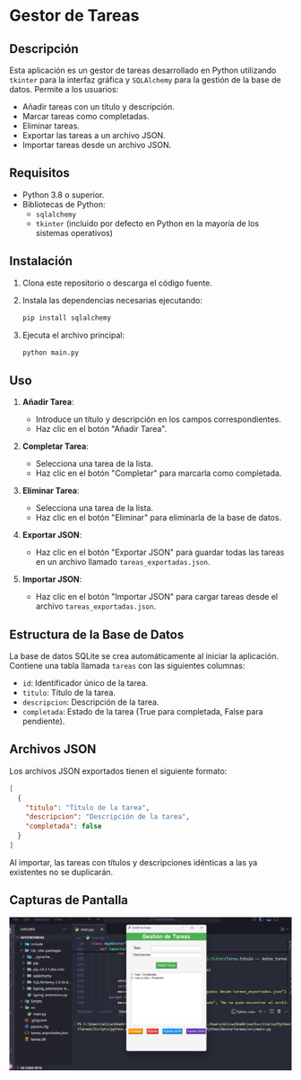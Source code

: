 # Gestor de Tareas

## Descripción

Esta aplicación es un gestor de tareas desarrollado en Python utilizando `tkinter` para la interfaz gráfica y `SQLAlchemy` para la gestión de la base de datos. Permite a los usuarios:

- Añadir tareas con un título y descripción.
- Marcar tareas como completadas.
- Eliminar tareas.
- Exportar las tareas a un archivo JSON.
- Importar tareas desde un archivo JSON.

## Requisitos

- Python 3.8 o superior.
- Bibliotecas de Python:
  - `sqlalchemy`
  - `tkinter` (incluido por defecto en Python en la mayoría de los sistemas operativos)

## Instalación

1. Clona este repositorio o descarga el código fuente.
2. Instala las dependencias necesarias ejecutando:

   ```bash
   pip install sqlalchemy
   ```

3. Ejecuta el archivo principal:

   ```bash
   python main.py
   ```

## Uso

1. **Añadir Tarea**:
   - Introduce un título y descripción en los campos correspondientes.
   - Haz clic en el botón "Añadir Tarea".

2. **Completar Tarea**:
   - Selecciona una tarea de la lista.
   - Haz clic en el botón "Completar" para marcarla como completada.

3. **Eliminar Tarea**:
   - Selecciona una tarea de la lista.
   - Haz clic en el botón "Eliminar" para eliminarla de la base de datos.

4. **Exportar JSON**:
   - Haz clic en el botón "Exportar JSON" para guardar todas las tareas en un archivo llamado `tareas_exportadas.json`.

5. **Importar JSON**:
   - Haz clic en el botón "Importar JSON" para cargar tareas desde el archivo `tareas_exportadas.json`.

## Estructura de la Base de Datos

La base de datos SQLite se crea automáticamente al iniciar la aplicación. Contiene una tabla llamada `tareas` con las siguientes columnas:

- `id`: Identificador único de la tarea.
- `titulo`: Título de la tarea.
- `descripcion`: Descripción de la tarea.
- `completada`: Estado de la tarea (True para completada, False para pendiente).

## Archivos JSON

Los archivos JSON exportados tienen el siguiente formato:

```json
[
  {
    "titulo": "Título de la tarea",
    "descripcion": "Descripción de la tarea",
    "completada": false
  }
]
```

Al importar, las tareas con títulos y descripciones idénticas a las ya existentes no se duplicarán.

## Capturas de Pantalla
![Imagen del gestor en funcionamiento](/imagen.png)


